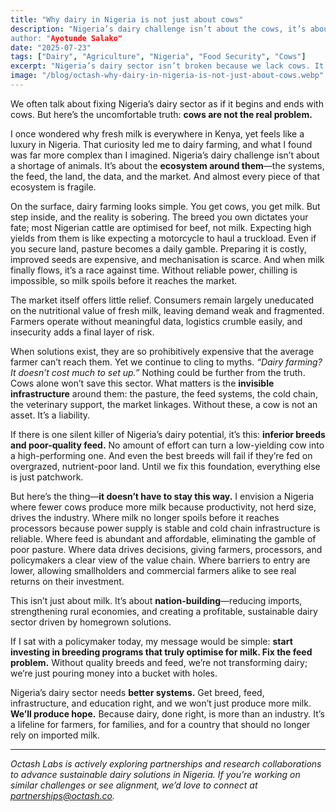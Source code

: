 ```yaml
---
title: "Why dairy in Nigeria is not just about cows"
description: "Nigeria’s dairy challenge isn’t about the cows, it’s about the fragile ecosystem around them. Fixing breeds, feed, infrastructure, and education matters.
author: "Ayotunde Salako"
date: "2025-07-23"
tags: ["Dairy", "Agriculture", "Nigeria", "Food Security", "Cows"]
excerpt: "Nigeria’s dairy sector isn’t broken because we lack cows. It’s broken because everything around the cow,the feed, the breed, the pasture, the data, the cold chain have been neglected. Here’s why productivity, not herd size, should define the future of Nigerian dairy."
image: "/blog/octash-why-dairy-in-nigeria-is-not-just-about-cows.webp"
---
```


<!-- # Why Dairy in Nigeria Is Not Just About Cows -->

We often talk about fixing Nigeria’s dairy sector as if it begins and ends with cows. But here’s the uncomfortable truth: **cows are not the real problem.**

I once wondered why fresh milk is everywhere in Kenya, yet feels like a luxury in Nigeria. That curiosity led me to dairy farming, and what I found was far more complex than I imagined. Nigeria’s dairy challenge isn’t about a shortage of animals. It’s about the **ecosystem around them**—the systems, the feed, the land, the data, and the market. And almost every piece of that ecosystem is fragile.

On the surface, dairy farming looks simple. You get cows, you get milk. But step inside, and the reality is sobering. The breed you own dictates your fate; most Nigerian cattle are optimised for beef, not milk. Expecting high yields from them is like expecting a motorcycle to haul a truckload. Even if you secure land, pasture becomes a daily gamble. Preparing it is costly, improved seeds are expensive, and mechanisation is scarce. And when milk finally flows, it’s a race against time. Without reliable power, chilling is impossible, so milk spoils before it reaches the market.

The market itself offers little relief. Consumers remain largely uneducated on the nutritional value of fresh milk, leaving demand weak and fragmented. Farmers operate without meaningful data, logistics crumble easily, and insecurity adds a final layer of risk.

When solutions exist, they are so prohibitively expensive that the average farmer can’t reach them. Yet we continue to cling to myths. *“Dairy farming? It doesn’t cost much to set up.”* Nothing could be further from the truth. Cows alone won’t save this sector. What matters is the **invisible infrastructure** around them: the pasture, the feed systems, the cold chain, the veterinary support, the market linkages. Without these, a cow is not an asset. It’s a liability.

If there is one silent killer of Nigeria’s dairy potential, it’s this: **inferior breeds and poor-quality feed.** No amount of effort can turn a low-yielding cow into a high-performing one. And even the best breeds will fail if they’re fed on overgrazed, nutrient-poor land. Until we fix this foundation, everything else is just patchwork.

But here’s the thing—**it doesn’t have to stay this way.** I envision a Nigeria where fewer cows produce more milk because productivity, not herd size, drives the industry. Where milk no longer spoils before it reaches processors because power supply is stable and cold chain infrastructure is reliable. Where feed is abundant and affordable, eliminating the gamble of poor pasture. Where data drives decisions, giving farmers, processors, and policymakers a clear view of the value chain. Where barriers to entry are lower, allowing smallholders and commercial farmers alike to see real returns on their investment.

This isn’t just about milk. It’s about **nation-building**—reducing imports, strengthening rural economies, and creating a profitable, sustainable dairy sector driven by homegrown solutions.

If I sat with a policymaker today, my message would be simple: **start investing in breeding programs that truly optimise for milk. Fix the feed problem.** Without quality breeds and feed, we’re not transforming dairy; we’re just pouring money into a bucket with holes.

Nigeria’s dairy sector needs **better systems.** Get breed, feed, infrastructure, and education right, and we won’t just produce more milk. **We’ll produce hope.** Because dairy, done right, is more than an industry. It’s a lifeline for farmers, for families, and for a country that should no longer rely on imported milk.


---

*Octash Labs is actively exploring partnerships and research collaborations to advance sustainable dairy solutions in Nigeria. If you’re working on similar challenges or see alignment, we’d love to connect at partnerships@octash.co.*